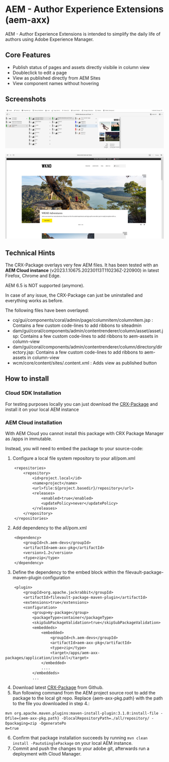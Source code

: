 # AEM - Author Experience Extensions (aem-axx)

AEM - Author Experience Extensions is intended to simplify the daily life of authors using Adobe Experience Manager.


## Core Features

- Publish status of pages and assets directly visibile in column view
- Doubleclick to edit a page
- View as published directly from AEM Sites
- View component names without hovering

## Screenshots

![Screenshot of AEM AXX Sites](bin/aem-axx-sites.jpg?raw=true)

![Screenshot of AEM AXX Editor](bin/aem-axx-editor.jpg?raw=true)


## Technical Hints

The CRX-Package overlays very few AEM files. 
It has been tested with an **AEM Cloud instance** (v2023.1.10675.20230113T110236Z-220900) in latest Firefox, Chrome and Edge.

AEM 6.5 is NOT supported (anymore).

In case of any issue, the CRX-Package can just be uninstalled and everything works as before.

The following files have been overlayed:

- cq/gui/components/coral/admin/page/columnitem/columnitem.jsp : Contains a few custom code-lines to add ribbons to siteadmin
- dam/gui/coral/components/admin/contentrenderer/column/asset/asset.jsp: Contains a few custom code-lines to add ribbons to aem-assets in column-view
- dam/gui/coral/components/admin/contentrenderer/column/directory/directory.jsp: Contains a few custom code-lines to add ribbons to aem-assets in column-view
- wcm/core/content/sites/.content.xml : Adds view as published button

## How to install

### Cloud SDK Installation

For testing purposes locally you can just download the [CRX-Package](/nhirrle/aem-axx/releases/latest/download) and install it on your local AEM instance

### AEM Cloud installation

With AEM Cloud you cannot install this package with CRX Package Manager as /apps in immutable. 

Instead, you will need to embed the package to your source-code:

1. Configure a local file system repository to your all/pom.xml  
```
    <repositories>
        <repository>
            <id>project.local</id>
            <name>project</name>
            <url>file:${project.basedir}/repository</url>
            <releases>
                <enabled>true</enabled>
                <updatePolicy>never</updatePolicy>
            </releases>
        </repository>
    </repositories>
```

2. Add dependency to the all/pom.xml
```
    <dependency>
        <groupId>ch.aem-devs</groupId>
        <artifactId>aem-axx-pkg</artifactId>
        <version>1.2</version>
        <type>zip</type>
    </dependency>
```

3. Define the dependency to the embed block within the filevault-package-maven-plugin configuration 
```
    <plugin>
        <groupId>org.apache.jackrabbit</groupId>
        <artifactId>filevault-package-maven-plugin</artifactId>
        <extensions>true</extensions>
        <configuration>
            <group>my-package</group>
            <packageType>container</packageType>
            <skipSubPackageValidation>true</skipSubPackageValidation>
            <embeddeds>
                <embedded>
                    <groupId>ch.aem-devs</groupId>
                    <artifactId>aem-axx-pkg</artifactId>
                    <type>zip</type>
                    <target>/apps/aem-axx-packages/application/install</target>
                </embedded>
                ....
            </embeddeds>
            ...
```
4. Download latest [CRX-Package](https://github.com/nhirrle/aem-axx/releases/latest) from Github.
5. Run following command from the AEM project source root to add the package to the local git repo. Replace {aem-axx-pkg.path} with the path to the file you downloaded in step 4.:
```
mvn org.apache.maven.plugins:maven-install-plugin:3.1.0:install-file -Dfile={aem-axx-pkg.path} -DlocalRepositoryPath=./all/repository/ -Dpackaging=zip -DgeneratePo
m=true
```
6. Confirm that package installation succeeds by running `mvn clean install -PautoSinglePackage` on your local AEM instance.
6. Commit and push the changes to your adobe git, afterwards run a deployment with Cloud Manager.
